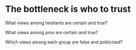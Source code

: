 # The bottleneck is who to trust

What views among hesitants are certain and true?

What views among pros are certain and true?

Which views among each group are false and politicized?

